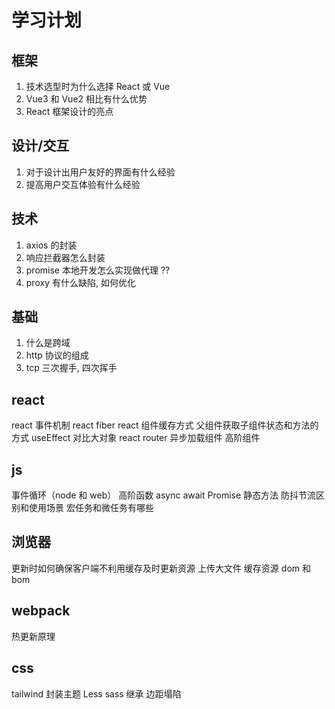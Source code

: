 # 学习计划

## 框架

1. 技术选型时为什么选择 React 或 Vue
2. Vue3 和 Vue2 相比有什么优势
3. React 框架设计的亮点

## 设计/交互

1. 对于设计出用户友好的界面有什么经验
2. 提高用户交互体验有什么经验

## 技术

1. axios 的封装
2. 响应拦截器怎么封装
3. promise 本地开发怎么实现做代理 ??
4. proxy 有什么缺陷, 如何优化

## 基础

1. 什么是跨域
2. http 协议的组成
3. tcp 三次握手, 四次挥手

## react

react 事件机制
react fiber
react 组件缓存方式
父组件获取子组件状态和方法的方式
useEffect 对比大对象
react router 异步加载组件
高阶组件

## js

事件循环（node 和 web）
高阶函数
async await
Promise 静态方法
防抖节流区别和使用场景
宏任务和微任务有哪些

## 浏览器

更新时如何确保客户端不利用缓存及时更新资源
上传大文件
缓存资源
dom 和 bom

## webpack

热更新原理

## css

tailwind 封装主题
Less sass 继承
边距塌陷
